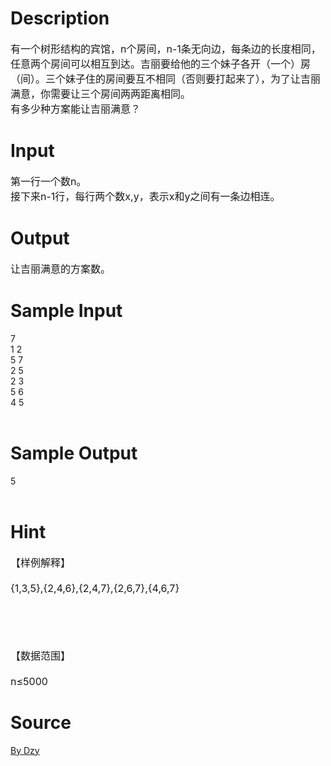 
# Description

<div class="content"><p><span style="font-size: medium">有一个树形结构的宾馆，n个房间，n-1条无向边，每条边的长度相同，任意两个房间可以相互到达。吉丽要给他的三个妹子各开（一个）房（间）。三个妹子住的房间要互不相同（否则要打起来了），为了让吉丽满意，你需要让三个房间两两距离相同。<br/>
有多少种方案能让吉丽满意？</span></p>
<p></p></div>

# Input

<div class="content"><p><span style="font-size: medium">第一行一个数n。<br/>
接下来n-1行，每行两个数x,y，表示x和y之间有一条边相连。</span></p>
<p></p></div>

# Output

<div class="content"><p><span style="font-size: medium">让吉丽满意的方案数。</span></p>
<p></p></div>

# Sample Input

<div class="content"><span class="sampledata">7<br/>
1 2<br/>
5 7<br/>
2 5<br/>
2 3<br/>
5 6<br/>
4 5<br/>
<br/>
</span></div>

# Sample Output

<div class="content"><span class="sampledata">5<br/>
<br/>
</span></div>

# Hint

<div class="content"><p></p><p><span style="font-size: medium">【样例解释】<br/><br/>
{1,3,5},{2,4,6},{2,4,7},{2,6,7},{4,6,7}</span></p><br/>
<p><span style="font-size: medium"><br/><br/>
【数据范围】<br/><br/>
n≤5000</span></p><p></p></div>

# Source

<div class="content"><p><a href="problemset.php?search=By Dzy">By Dzy</a></p></div>

